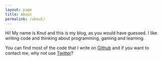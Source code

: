 ```yaml
---
layout: page
title: About
permalink: /about/
---
```


Hi! My name is Knut and this is my blog, as you would have guessed.
I like writing code and thinking about programming, gaming and learning.

You can find most of the code that I write on [Github][ghdoxanthropos] and if you want to contact me, why not use [Twitter][twdoxanthropos]?

<!-- When I first started to write a blog, it was mostly commentary about German political topics. It was a place for me to voice opinions and I was (and am) convinced, that having opinions and talking about them is a good and natural idea for humans. So my tagline was for some time "Meinen ist menschlich", roughly translated "Having opinions is human", a playful variation on "Irren ist menschlich", "To err is human" based on a longer quote from Seneca ""Errare humanum est, sed in errare perseverare diabolicum."
So in thinking that having opinions is a basic element of the human condition, I coined this pseudo-ancient-greek word "doxanthropos" from the word "doxa" meaning perspective or opinion and "anthropos" meaning human. -->


[ghdoxanthropos]: https://github.com/doxanthropos
[twdoxanthropos]: https://twitter.com/doxanthropos

